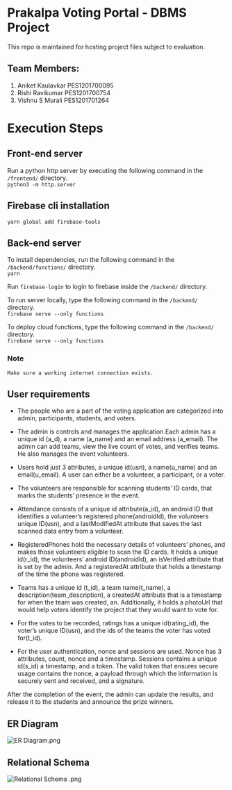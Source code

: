 # Prakalpa Voting Portal - DBMS Project

This repo is maintained for hosting project files subject to evaluation. 

## Team Members:
1.  Aniket Kaulavkar PES1201700095
2.  Rishi Ravikumar PES1201700754
3.  Vishnu S Murali PES1201701264

# Execution Steps

## Front-end server
Run a python http server by executing the following command in the `/frontend/` directory. \
``` python3 -m http.server ```

## Firebase cli installation
``` yarn global add firebase-tools ```

## Back-end server
To install dependencies, run the following command in the `/backend/functions/` directory. \
``` yarn ```

Run `firebase-login` to login to firebase inside the `/backend/` directory.

To run server locally, type the following command in the `/backend/` directory. \
``` firebase serve --only functions ```

To deploy cloud functions, type the following command in the `/backend/` directory. \
``` firebase serve --only functions ```

### Note
    Make sure a working internet connection exists.

## User requirements
- The people who are a part of the voting application are categorized into admin, participants, students, and voters.

- The admin is controls and manages the application.Each admin has a unique id (a_d), a name (a_name) and an email address (a_email). The admin can add teams, view the live count of votes, and verifies teams. He also manages the event volunteers.

- Users hold just 3 attributes, a unique id(usn), a name(u_name) and an email(u_email). A user can either be a volunteer, a participant, or a voter.

- The volunteers are responsible for scanning students’ ID cards, that marks the students’ presence in the event. 

- Attendance consists of a unique id attribute(a_id), an android ID that identifies a volunteer’s registered phone(androidId), the volunteers unique ID(usn), and a lastModifiedAt attribute that saves the last scanned data entry from a volunteer.

- RegisteredPhones hold the necessary details of volunteers’ phones, and makes those volunteers eligible to scan the ID cards. It holds a unique id(r_id), the volunteers’ android ID(androidId), an isVerified attribute that is set by the admin. And a registeredAt attribute that holds a timestamp of the time the phone was registered.

- Teams has a unique id (t_id), a team name(t_name), a description(team_description), a createdAt attribute that is a timestamp for when the team was created, an. Additionally, it holds a photoUrl that would help voters identify the project that they would want to vote for.

- For the votes to be recorded, ratings has a unique id(rating_id), the voter’s unique ID(usn), and the ids of the teams the voter has voted for(t_id).

- For the user authentication, nonce and sessions are used. Nonce has 3 attributes, count, nonce and a timestamp. Sessions contains a unique id(s_id) a timestamp, and a token. The valid token that ensures secure usage contains the nonce, a payload through which the information is securely sent and received, and a signature. 

After the completion of the event, the admin can update the results, and release it to the students and announce the prize winners.

## ER Diagram
![ER Diagram.png](https://imgur.com/zWN7o4r.png)

## Relational Schema
![Relational Schema .png](https://i.imgur.com/PPxdLXu.png)

